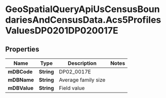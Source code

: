 # GeoSpatialQueryApiUsCensusBoundariesAndCensusData.Acs5ProfilesValuesDP0201DP020017E

## Properties

Name | Type | Description | Notes
------------ | ------------- | ------------- | -------------
**mDBCode** | **String** | DP02_0017E | 
**mDBName** | **String** | Average family size | 
**mDBValue** | **String** | Field value | 


